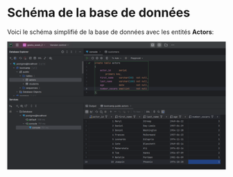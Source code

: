 # Schéma de la base de données

Voici le schéma simplifié de la base de données avec les entités **Actors**:


![Schéma base de données Actors](images/actors.png)
